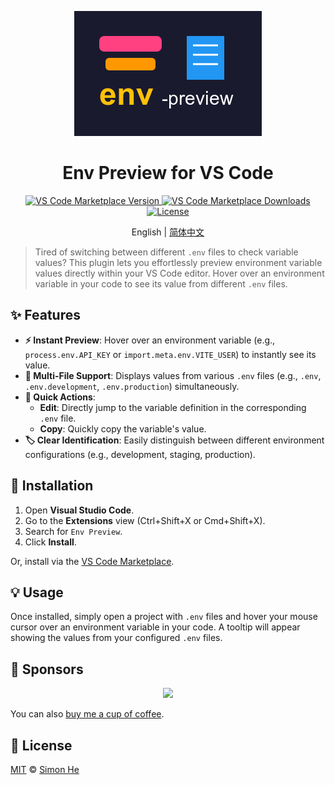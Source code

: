 <p align="center">
  <img height="200" src="./assets/kv.png" alt="Env Preview Logo">
</p>

<h1 align="center">Env Preview for VS Code</h1>

<p align="center">
  <a href="https://marketplace.visualstudio.com/items?itemName=simonhe.env-preview">
    <img src="https://img.shields.io/visual-studio-marketplace/v/simonhe.env-preview.svg?color=blue&label=VS%20Code%20Marketplace&logo=visualstudiocode" alt="VS Code Marketplace Version">
  </a>
  <a href="https://marketplace.visualstudio.com/items?itemName=simonhe.env-preview">
    <img src="https://img.shields.io/visual-studio-marketplace/d/simonhe.env-preview.svg?color=blue&label=Downloads" alt="VS Code Marketplace Downloads">
  </a>
  <a href="./LICENSE">
    <img src="https://img.shields.io/github/license/Simon-He95/env-preview?color=blue" alt="License">
  </a>
</p>

<p align="center"> English | <a href="./README_zh.md">简体中文</a></p>

> Tired of switching between different `.env` files to check variable values? This plugin lets you effortlessly preview environment variable values directly within your VS Code editor. Hover over an environment variable in your code to see its value from different `.env` files.

<!-- 
<p align="center">
  <img src="./assets/demo.gif" alt="Env Preview Demo">
</p>
-->

## ✨ Features

*   **⚡️ Instant Preview**: Hover over an environment variable (e.g., `process.env.API_KEY` or `import.meta.env.VITE_USER`) to instantly see its value.
*   **📄 Multi-File Support**: Displays values from various `.env` files (e.g., `.env`, `.env.development`, `.env.production`) simultaneously.
*   **🚀 Quick Actions**:
    *   **Edit**: Directly jump to the variable definition in the corresponding `.env` file.
    *   **Copy**: Quickly copy the variable's value.
*   **🏷️ Clear Identification**: Easily distinguish between different environment configurations (e.g., development, staging, production).

## 🚀 Installation

1.  Open **Visual Studio Code**.
2.  Go to the **Extensions** view (Ctrl+Shift+X or Cmd+Shift+X).
3.  Search for `Env Preview`.
4.  Click **Install**.

Or, install via the [VS Code Marketplace](https://marketplace.visualstudio.com/items?itemName=simonhe.env-preview).

## 💡 Usage

Once installed, simply open a project with `.env` files and hover your mouse cursor over an environment variable in your code. A tooltip will appear showing the values from your configured `.env` files.

## 🙏 Sponsors

<p align="center">
  <a href="https://cdn.jsdelivr.net/gh/Simon-He95/sponsor/sponsors.svg">
    <img src="https://cdn.jsdelivr.net/gh/Simon-He95/sponsor/sponsors.png"/>
  </a>
</p>

You can also [buy me a cup of coffee](https://github.com/Simon-He95/sponsor).

## 📄 License

[MIT](./LICENSE) © [Simon He](https://github.com/Simon-He95)
